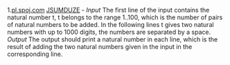 1.[pl.spoj.com](https://pl.spoj.com/problems/JSUMDUZE/) [JSUMDUZE](https://github.com/Ultimaa/CPP_Basics_Learning/blob/master/OopBasics/ruleOf5.cpp) - 
*Input*
The first line of the input contains the natural number t, t belongs to the range 1..100, which is the number of pairs of natural numbers to be added. In the following lines t gives two natural numbers with up to 1000 digits, the numbers are separated by a space.
*Output*
The output should print a natural number in each line, which is the result of adding the two natural numbers given in the input in the corresponding line.